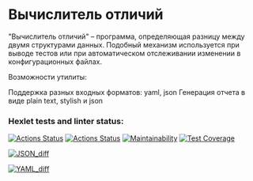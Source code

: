 # Вычислитель отличий
<p>"Вычислитель отличий" – программа, определяющая разницу между двумя структурами данных. Подобный механизм используется при выводе тестов или при автоматическом отслеживании изменении в конфигурационных файлах.

Возможности утилиты:

Поддержка разных входных форматов: yaml, json
Генерация отчета в виде plain text, stylish и json</p>


### Hexlet tests and linter status:
[![Actions Status](https://github.com/AndreyLeviy/frontend-project-lvl2/workflows/hexlet-check/badge.svg)](https://github.com/AndreyLeviy/frontend-project-lvl2/actions)
[![Actions Status](https://github.com/AndreyLeviy/frontend-project-lvl2/actions/workflows/nodejs.yml/badge.svg)](https://github.com/AndreyLeviy/frontend-project-lvl2/actions)
[![Maintainability](https://api.codeclimate.com/v1/badges/6212bcc41ec0c9654c83/maintainability)](https://codeclimate.com/github/AndreyLeviy/frontend-project-lvl2/maintainability)
[![Test Coverage](https://api.codeclimate.com/v1/badges/6212bcc41ec0c9654c83/test_coverage)](https://codeclimate.com/github/AndreyLeviy/frontend-project-lvl2/test_coverage)


[![JSON_diff](https://asciinema.org/a/401007.svg)](https://asciinema.org/a/401007)

[![YAML_diff](https://asciinema.org/a/403104.svg)](https://asciinema.org/a/403104)
